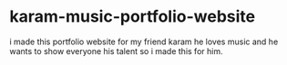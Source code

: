 # karam-music-portfolio-website
i made this portfolio website for my friend karam
he loves music and he wants to show everyone his talent
so i made this for him.
